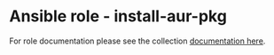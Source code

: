 # Ansible role - install-aur-pkg

For role documentation please see the collection [documentation here](https://dandyrow.github.io/dandyrow.archlinux/install-aur-pkg_role.html).